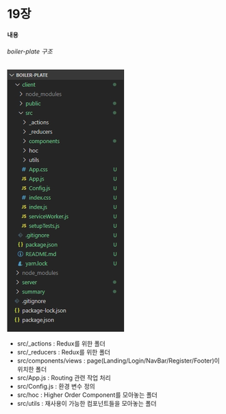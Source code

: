 # 19장

#### 내용 

###### boiler-plate 구조 

![1](./images/19-1.jpg)
- src/_actions : Redux를 위한 폴더
- src/_reducers : Redux를 위한 폴더
- src/components/views : page(Landing/Login/NavBar/Register/Footer)이 위치한 폴더 
- src/App.js : Routing 관련 작업 처리 
- src/Config.js : 환경 변수 정의 
- src/hoc : Higher Order Component를 모아놓는 폴더
- src/utils : 재사용이 가능한 컴포넌트들을 모아놓는 폴더 